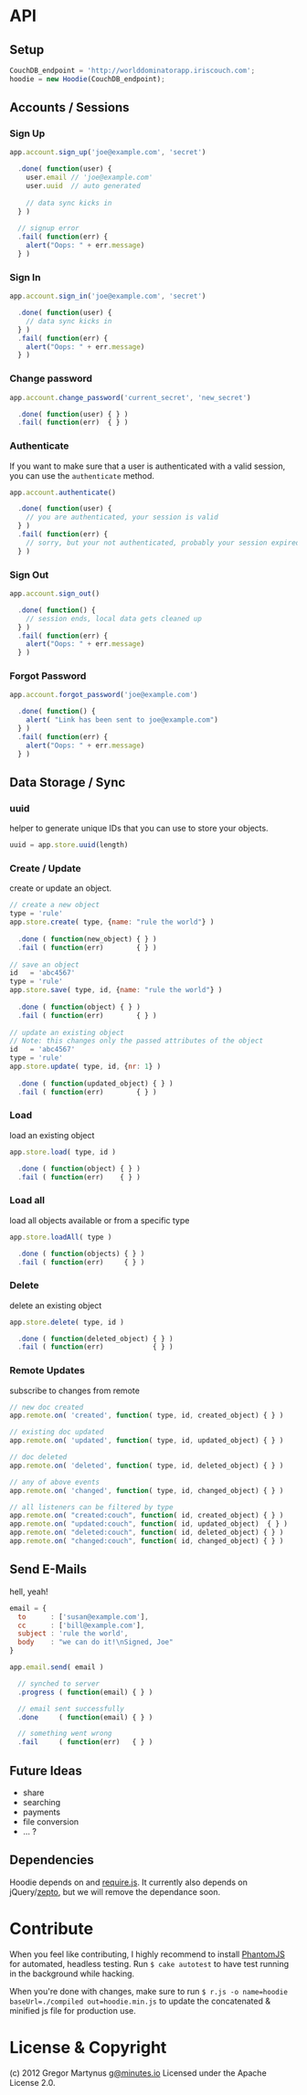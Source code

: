 API
===


Setup
-----

```javascript
CouchDB_endpoint = 'http://worlddominatorapp.iriscouch.com';
hoodie = new Hoodie(CouchDB_endpoint);
```


Accounts / Sessions
-------------------


### Sign Up

```javascript
app.account.sign_up('joe@example.com', 'secret')

  .done( function(user) {
    user.email // 'joe@example.com'
    user.uuid  // auto generated
    
    // data sync kicks in
  } ) 
  
  // signup error
  .fail( function(err) {
    alert("Oops: " + err.message)
  } ) 
```


### Sign In

```javascript
app.account.sign_in('joe@example.com', 'secret')

  .done( function(user) {
    // data sync kicks in
  } ) 
  .fail( function(err) {
    alert("Oops: " + err.message)
  } ) 
```


### Change password

```javascript
app.account.change_password('current_secret', 'new_secret')

  .done( function(user) { } ) 
  .fail( function(err)  { } )
```


### Authenticate

If you want to make sure that a user is authenticated with a valid
session, you can use the `authenticate` method.

```javascript
app.account.authenticate()

  .done( function(user) {
    // you are authenticated, your session is valid
  } ) 
  .fail( function(err) {
    // sorry, but your not authenticated, probably your session expired
  } ) 
```


### Sign Out

```javascript
app.account.sign_out()

  .done( function() {
    // session ends, local data gets cleaned up
  } ) 
  .fail( function(err) {
    alert("Oops: " + err.message)
  } ) 
```


### Forgot Password

```javascript
app.account.forgot_password('joe@example.com')

  .done( function() {
    alert( "Link has been sent to joe@example.com")
  } ) 
  .fail( function(err) {
    alert("Oops: " + err.message)
  } )
```


Data Storage / Sync
-------------------

### uuid

helper to generate unique IDs that you can use to store your objects.

```javascript
uuid = app.store.uuid(length)
```


### Create / Update

create or update an object.

```javascript
// create a new object
type = 'rule'
app.store.create( type, {name: "rule the world"} )
  
  .done ( function(new_object) { } )
  .fail ( function(err)        { } )
  
// save an object
id   = 'abc4567'
type = 'rule'
app.store.save( type, id, {name: "rule the world"} )
  
  .done ( function(object) { } )
  .fail ( function(err)        { } )
  
// update an existing object
// Note: this changes only the passed attributes of the object
id   = 'abc4567'
type = 'rule'
app.store.update( type, id, {nr: 1} )
  
  .done ( function(updated_object) { } )
  .fail ( function(err)        { } )
```


### Load

load an existing object

```javascript
app.store.load( type, id )

  .done ( function(object) { } )
  .fail ( function(err)    { } )
```


### Load all

load all objects available or from a specific type

```javascript
app.store.loadAll( type )

  .done ( function(objects) { } )
  .fail ( function(err)     { } )
```


### Delete

delete an existing object

```javascript
app.store.delete( type, id )

  .done ( function(deleted_object) { } )
  .fail ( function(err)            { } )
```


### Remote Updates

subscribe to changes from remote

```javascript
// new doc created
app.remote.on( 'created', function( type, id, created_object) { } )

// existing doc updated
app.remote.on( 'updated', function( type, id, updated_object) { } )

// doc deleted
app.remote.on( 'deleted', function( type, id, deleted_object) { } )

// any of above events
app.remote.on( 'changed', function( type, id, changed_object) { } )

// all listeners can be filtered by type
app.remote.on( "created:couch", function( id, created_object) { } )
app.remote.on( "updated:couch", function( id, updated_object)  { } )
app.remote.on( "deleted:couch", function( id, deleted_object) { } )
app.remote.on( "changed:couch", function( id, changed_object) { } )
```


Send E-Mails
------------

hell, yeah!

```javascript
email = {
  to      : ['susan@example.com'],
  cc      : ['bill@example.com'],
  subject : 'rule the world',
  body    : "we can do it!\nSigned, Joe"
}

app.email.send( email )

  // synched to server
  .progress ( function(email) { } )

  // email sent successfully
  .done     ( function(email) { } )

  // something went wrong
  .fail     ( function(err)   { } )
```


Future Ideas
------------

* share
* searching
* payments
* file conversion
* ... ?


Dependencies
------------

Hoodie depends on and [require.js](http://requirejs.org).
It currently also depends on jQuery/[zepto](http://zeptojs.com/), but we will remove the dependance soon.


Contribute
==========

When you feel like contributing, I highly recommend to install [PhantomJS](http://www.phantomjs.org/) for automated, headless testing. Run `$ cake autotest` to have test running in the background while hacking.

When you're done with changes, make sure to run `$ r.js -o name=hoodie baseUrl=./compiled out=hoodie.min.js` to update the concatenated & minified js file for production use.


License & Copyright
===================

(c) 2012 Gregor Martynus <g@minutes.io>
Licensed under the Apache License 2.0.
